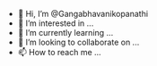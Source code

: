 - 👋 Hi, I’m @Gangabhavanikopanathi
- 👀 I’m interested in ...
- 🌱 I’m currently learning ...
- 💞️ I’m looking to collaborate on ...
- 📫 How to reach me ...

<!---
Gangabhavanikopanathi/Gangabhavanikopanathi is a ✨ special ✨ repository because its `README.md` (this file) appears on your GitHub profile.
You can click the Preview link to take a look at your changes.
--->
